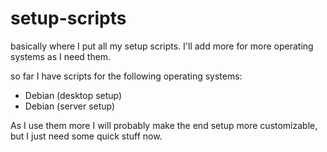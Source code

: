 # setup-scripts
basically where I put all my setup scripts. I'll add more for more operating systems as I need them.

so far I have scripts for the following operating systems:

- Debian (desktop setup)
- Debian (server setup)

As I use them more I will probably make the end setup more customizable, but I just need some quick stuff now.
